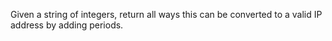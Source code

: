 Given a string of integers, return all ways this can be converted to a valid
IP address by adding periods.

